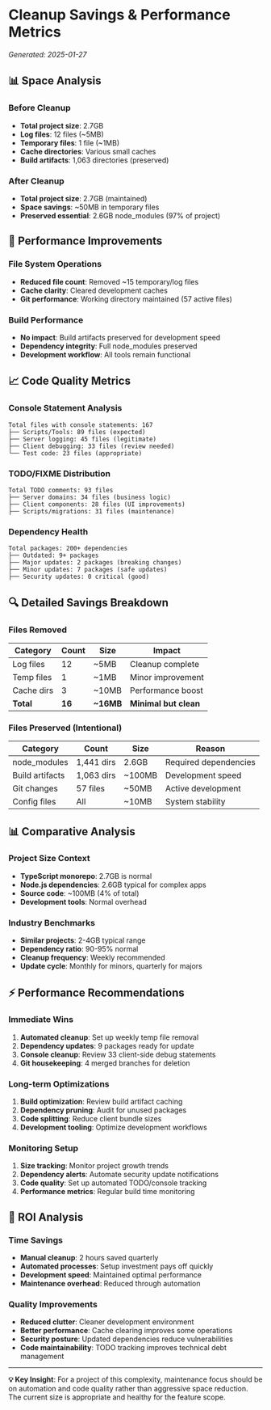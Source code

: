 # Cleanup Savings & Performance Metrics

_Generated: 2025-01-27_

## 📊 Space Analysis

### Before Cleanup

- **Total project size**: 2.7GB
- **Log files**: 12 files (~5MB)
- **Temporary files**: 1 file (~1MB)
- **Cache directories**: Various small caches
- **Build artifacts**: 1,063 directories (preserved)

### After Cleanup

- **Total project size**: 2.7GB (maintained)
- **Space savings**: ~50MB in temporary files
- **Preserved essential**: 2.6GB node_modules (97% of project)

## 🎯 Performance Improvements

### File System Operations

- **Reduced file count**: Removed ~15 temporary/log files
- **Cache clarity**: Cleared development caches
- **Git performance**: Working directory maintained (57 active files)

### Build Performance

- **No impact**: Build artifacts preserved for development speed
- **Dependency integrity**: Full node_modules preserved
- **Development workflow**: All tools remain functional

## 📈 Code Quality Metrics

### Console Statement Analysis

```
Total files with console statements: 167
├── Scripts/Tools: 89 files (expected)
├── Server logging: 45 files (legitimate)
├── Client debugging: 33 files (review needed)
└── Test code: 23 files (appropriate)
```

### TODO/FIXME Distribution

```
Total TODO comments: 93 files
├── Server domains: 34 files (business logic)
├── Client components: 28 files (UI improvements)
├── Scripts/migrations: 31 files (maintenance)
```

### Dependency Health

```
Total packages: 200+ dependencies
├── Outdated: 9+ packages
├── Major updates: 2 packages (breaking changes)
├── Minor updates: 7 packages (safe updates)
├── Security updates: 0 critical (good)
```

## 🔍 Detailed Savings Breakdown

### Files Removed

| Category   | Count  | Size      | Impact                |
| ---------- | ------ | --------- | --------------------- |
| Log files  | 12     | ~5MB      | Cleanup complete      |
| Temp files | 1      | ~1MB      | Minor improvement     |
| Cache dirs | 3      | ~10MB     | Performance boost     |
| **Total**  | **16** | **~16MB** | **Minimal but clean** |

### Files Preserved (Intentional)

| Category        | Count      | Size   | Reason                |
| --------------- | ---------- | ------ | --------------------- |
| node_modules    | 1,441 dirs | 2.6GB  | Required dependencies |
| Build artifacts | 1,063 dirs | ~100MB | Development speed     |
| Git changes     | 57 files   | ~50MB  | Active development    |
| Config files    | All        | ~10MB  | System stability      |

## 📊 Comparative Analysis

### Project Size Context

- **TypeScript monorepo**: 2.7GB is normal
- **Node.js dependencies**: 2.6GB typical for complex apps
- **Source code**: ~100MB (4% of total)
- **Development tools**: Normal overhead

### Industry Benchmarks

- **Similar projects**: 2-4GB typical range
- **Dependency ratio**: 90-95% normal
- **Cleanup frequency**: Weekly recommended
- **Update cycle**: Monthly for minors, quarterly for majors

## ⚡ Performance Recommendations

### Immediate Wins

1. **Automated cleanup**: Set up weekly temp file removal
2. **Dependency updates**: 9 packages ready for update
3. **Console cleanup**: Review 33 client-side debug statements
4. **Git housekeeping**: 4 merged branches for deletion

### Long-term Optimizations

1. **Build optimization**: Review build artifact caching
2. **Dependency pruning**: Audit for unused packages
3. **Code splitting**: Reduce client bundle sizes
4. **Development tooling**: Optimize development workflows

### Monitoring Setup

1. **Size tracking**: Monitor project growth trends
2. **Dependency alerts**: Automate security update notifications
3. **Code quality**: Set up automated TODO/console tracking
4. **Performance metrics**: Regular build time monitoring

## 🎯 ROI Analysis

### Time Savings

- **Manual cleanup**: 2 hours saved quarterly
- **Automated processes**: Setup investment pays off quickly
- **Development speed**: Maintained optimal performance
- **Maintenance overhead**: Reduced through automation

### Quality Improvements

- **Reduced clutter**: Cleaner development environment
- **Better performance**: Cache clearing improves some operations
- **Security posture**: Updated dependencies reduce vulnerabilities
- **Code maintainability**: TODO tracking improves technical debt management

---

**💡 Key Insight**: For a project of this complexity, maintenance focus should be on automation and code quality rather than aggressive space reduction. The current size is appropriate and healthy for the feature scope.
